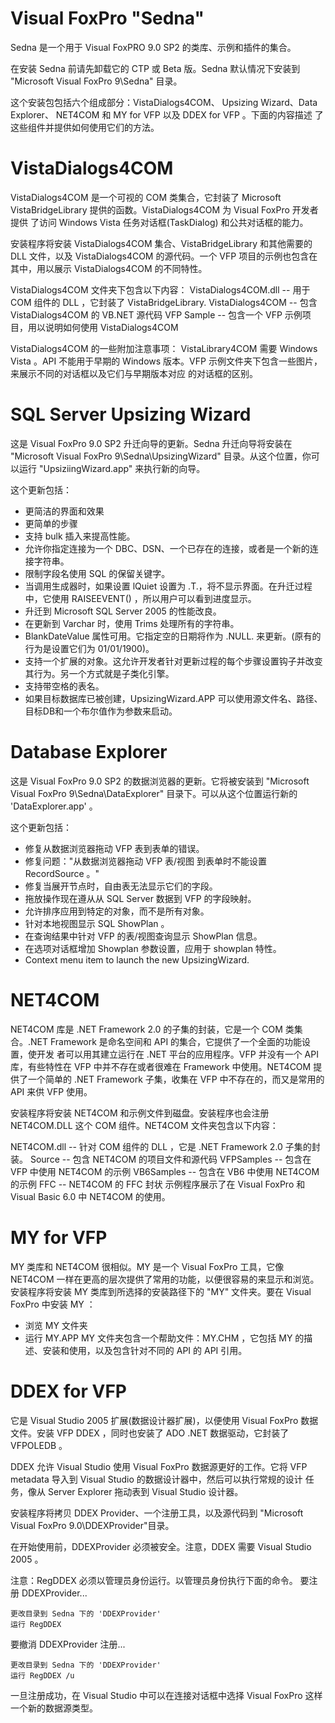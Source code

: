Visual FoxPro "Sedna"
=====================
Sedna 是一个用于 Visual FoxPRO 9.0 SP2 的类库、示例和插件的集合。

在安装 Sedna 前请先卸载它的 CTP 或 Beta 版。Sedna 默认情况下安装到 "Microsoft Visual FoxPro 9\Sedna" 目录。

这个安装包包括六个组成部分：VistaDialogs4COM、 Upsizing Wizard、Data Explorer、 NET4COM 和 MY for VFP 以及 DDEX for VFP 。下面的内容描述
了这些组件并提供如何使用它们的方法。

VistaDialogs4COM
================
VistaDialogs4COM 是一个可视的 COM 类集合，它封装了 Microsoft VistaBridgeLibrary 提供的函数。VistaDialogs4COM 为 Visual FoxPro 开发者提供
了访问 Windows Vista 任务对话框(TaskDialog) 和公共对话框的能力。

安装程序将安装 VistaDialogs4COM 集合、VistaBridgeLibrary 和其他需要的 DLL 文件，以及 VistaDialogs4COM 的源代码。一个 VFP 项目的示例也包含在
其中，用以展示 VistaDialogs4COM 的不同特性。

VistaDialogs4COM 文件夹下包含以下内容：
VistaDialogs4COM.dll -- 用于 COM 组件的 DLL ，它封装了 VistaBridgeLibrary.
VistaDialogs4COM -- 包含 VistaDialogs4COM 的 VB.NET 源代码
VFP Sample  -- 包含一个 VFP 示例项目，用以说明如何使用 VistaDialogs4COM

VistaDialogs4COM 的一些附加注意事项：
VistaLibrary4COM 需要 Windows Vista 。API 不能用于早期的 Windows 版本。VFP 示例文件夹下包含一些图片，来展示不同的对话框以及它们与早期版本对应
的对话框的区别。

SQL Server Upsizing Wizard
==========================
这是 Visual FoxPro 9.0 SP2 升迁向导的更新。Sedna 升迁向导将安装在 "Microsoft Visual FoxPro 9\Sedna\UpsizingWizard" 目录。从这个位置，你可
以运行 "UpsiziingWizard.app" 来执行新的向导。

这个更新包括：
*  更简洁的界面和效果
*  更简单的步骤
*  支持 bulk 插入来提高性能。
*  允许你指定连接为一个 DBC、DSN、一个已存在的连接，或者是一个新的连接字符串。
*  限制字段名使用 SQL 的保留关键字。
*  当调用生成器时，如果设置 lQuiet 设置为 .T.，将不显示界面。在升迁过程中，它使用 RAISEEVENT() ，所以用户可以看到进度显示。
*  升迁到 Microsoft SQL Server 2005 的性能改良。
*  在更新到 Varchar 时，使用 Trims 处理所有的字符串。
*  BlankDateValue 属性可用。它指定空的日期将作为 .NULL. 来更新。(原有的行为是设置它们为 01/01/1900)。
*  支持一个扩展的对象。这允许开发者针对更新过程的每个步骤设置钩子并改变其行为。另一个方式就是子类化引擎。
*  支持带空格的表名。
*  如果目标数据库已被创建，UpsizingWizard.APP 可以使用源文件名、路径、目标DB和一个布尔值作为参数来启动。

Database Explorer
=================
这是 Visual FoxPro 9.0 SP2 的数据浏览器的更新。它将被安装到 "Microsoft Visual FoxPro 9\Sedna\DataExplorer" 目录下。可以从这个位置运行新的 
'DataExplorer.app' 。

这个更新包括：
*  修复从数据浏览器拖动 VFP 表到表单的错误。
*  修复问题："从数据浏览器拖动 VFP 表/视图 到表单时不能设置 RecordSource 。"
*  修复当展开节点时，自由表无法显示它们的字段。
*  拖放操作现在遵从从 SQL Server 数据到 VFP 的字段映射。
*  允许排序应用到特定的对象，而不是所有对象。
*  针对本地视图显示 SQL ShowPlan 。
*  在查询结果中针对 VFP 的表/视图查询显示 ShowPlan 信息。
*  在选项对话框增加 Showplan 参数设置，应用于 showplan 特性。
*  Context menu item to launch the new UpsizingWizard.

NET4COM
=======
NET4COM 库是 .NET Framework 2.0 的子集的封装，它是一个 COM 类集合。.NET Framework 是命名空间和 API 的集合，它提供了一个全面的功能设置，使开发
者可以用其建立运行在 .NET 平台的应用程序。VFP 并没有一个 API 库，有些特性在 VFP 中并不存在或者很难在 Framework 中使用。NET4COM 提供了一个简单的
.NET Framework 子集，收集在 VFP 中不存在的，而又是常用的 API 来供 VFP 使用。

安装程序将安装 NET4COM 和示例文件到磁盘。安装程序也会注册 NET4COM.DLL 这个 COM 组件。NET4COM 文件夹包含以下内容：

NET4COM.dll -- 针对 COM 组件的 DLL ，它是 .NET Framework 2.0 子集的封装。
Source      -- 包含 NET4COM 的项目文件和源代码
VFPSamples  -- 包含在 VFP 中使用 NET4COM 的示例
VB6Samples  -- 包含在 VB6 中使用 NET4COM 的示例
FFC         -- NET4COM 的 FFC 封状
示例程序展示了在 Visual FoxPro 和 Visual Basic 6.0 中 NET4COM 的使用。

MY for VFP
==========
MY 类库和 NET4COM 很相似。MY 是一个 Visual FoxPro 工具，它像 NET4COM 一样在更高的层次提供了常用的功能，以便很容易的来显示和浏览。
安装程序将安装 MY 类库到所选择的安装路径下的 "MY" 文件夹。要在 Visual FoxPro 中安装 MY ：
   *  浏览 MY 文件夹
   *  运行 MY.APP
MY 文件夹包含一个帮助文件：MY.CHM ，它包括 MY 的描述、安装和使用，以及包含针对不同的 API 的 API 引用。

DDEX for VFP
=============
它是 Visual Studio 2005 扩展(数据设计器扩展)，以便使用 Visual FoxPro 数据文件。安装 VFP DDEX ，同时也安装了 ADO .NET 数据驱动，它封装了 
VFPOLEDB 。

DDEX 允许 Visual Studio 使用 Visual FoxPro 数据源更好的工作。它将 VFP metadata 导入到 Visual Studio 的数据设计器中，然后可以执行常规的设计
任务，像从 Server Explorer 拖动表到 Visual Studio 设计器。

安装程序将拷贝 DDEX Provider、一个注册工具，以及源代码到 "Microsoft Visual FoxPro 9.0\DDEXProvider"目录。

在开始使用前，DDEXProvider 必须被安全。注意，DDEX 需要 Visual Studio 2005 。

注意：RegDDEX 必须以管理员身份运行。以管理员身份执行下面的命令。
要注册 DDEXProvider...

    更改目录到 Sedna 下的 'DDEXProvider'
    运行 RegDDEX

要撤消 DDEXProvider 注册...

    更改目录到 Sedna 下的 'DDEXProvider'
    运行 RegDDEX /u

一旦注册成功，在 Visual Studio 中可以在连接对话框中选择 Visual FoxPro 这样一个新的数据源类型。
